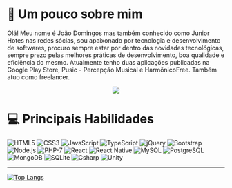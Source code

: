 # 👨 Um pouco sobre mim

Olá! Meu nome é João Domingos mas também conhecido como Junior Hotes nas redes sócias, sou apaixonado por tecnologia e desenvolvimento de softwares, procuro sempre estar por dentro das novidades tecnológicas, sempre prezo pelas melhores práticas de desenvolvimento, boa qualidade e eficiência do mesmo. Atualmente tenho duas aplicações publicadas na Google Play Store, Pusic - Percepção Musical e HarmônicoFree. Também atuo como freelancer.

<p align="center">
  <a href="https://www.linkedin.com/feed/?trk=homepage-basic_google-one-tap-submit" target="_black">
    <img src="https://img.shields.io/badge/LinkedIn-0077B5?style=for-the-badge&logo=linkedin&logoColor=white" >
  </a>
</p>

# 💻 Principais Habilidades
<p align="left">
<img src="https://img.shields.io/badge/HTML5-E34F26?style=for-the-badge&logo=html5&logoColor=white" alt="HTML5" title="HTML5">
<img src="https://img.shields.io/badge/CSS3-1572B6?style=for-the-badge&logo=css3&logoColor=white" alt="CSS3" title="CSS3">
<img src="https://img.shields.io/badge/JavaScript-F7DF1E?style=for-the-badge&logo=javascript&logoColor=black" alt="JavaScript" title="JavaScript">
<img src="https://img.shields.io/badge/TypeScript-007ACC?style=for-the-badge&logo=typescript&logoColor=white" alt="TypeScript" title="TypeScript">
<img src="https://img.shields.io/badge/jQuery-0769AD?style=for-the-badge&logo=jquery&logoColor=white" alt="jQuery" title="jQuery">
<img src="https://img.shields.io/badge/Bootstrap-563D7C?style=for-the-badge&logo=bootstrap&logoColor=white" alt="Bootstrap" title="Bootstrap">
<img src="https://img.shields.io/badge/Node.js-43853D?style=for-the-badge&logo=node.js&logoColor=white" alt="Node.js" title="Node.js">
<img src="https://img.shields.io/badge/PHP-777BB4?style=for-the-badge&logo=php&logoColor=white" alt="PHP-7" title="PHP-7">
<img src="https://img.shields.io/badge/React-663399?style=for-the-badge&logo=react&logoColor=61DAFB" alt="React" title="React">
<img src="https://img.shields.io/badge/React_Native-663399?style=for-the-badge&logo=react&logoColor=61DAFB" alt="React Native" title="React Native">
<img src="https://img.shields.io/badge/MySQL-00000F?style=for-the-badge&logo=mysql&logoColor=white" alt="MySQL" title="MySQL">
<img src="https://img.shields.io/badge/PostgreSQL-316192?style=for-the-badge&logo=postgresql&logoColor=white" alt="PostgreSQL" title="PostgreSQL">
<img src="https://img.shields.io/badge/MongoDB-4EA94B?style=for-the-badge&logo=mongodb&logoColor=white" alt="MongoDB" title="MongoDB">
<img src="https://img.shields.io/badge/SQLite-07405E?style=for-the-badge&logo=sqlite&logoColor=white" alt="SQLite" title="SQLite">
<img src="https://img.shields.io/badge/C%23-239120?style=for-the-badge&logo=c-sharp&logoColor=white" alt="Csharp" title="C%23">
<img src="https://img.shields.io/badge/Unity-100000?style=for-the-badge&logo=unity&logoColor=white" alt="Unity" title="Unity">
</p>

<hr></hr>

[![Top Langs](https://github-readme-stats.vercel.app/api/top-langs/?username=juniorHotes&layout=compact)](https://github.com/anuraghazra/github-readme-stats)
